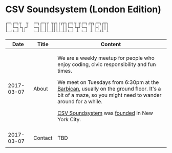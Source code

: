 

# CSV Soundsystem (London Edition)

```text
┌─┐┌─┐┬  ┬  ┌─┐┌─┐┬ ┬┌┐┌┌┬┐┌─┐┬ ┬┌─┐┌┬┐┌─┐┌┬┐
│  └─┐└┐┌┘  └─┐│ ││ ││││ ││└─┐└┬┘└─┐ │ ├┤ │││
└─┘└─┘ └┘   └─┘└─┘└─┘┘└┘─┴┘└─┘ ┴ └─┘ ┴ └─┘┴ ┴
```

<table>
  <thead>
    <tr>
      <th>Date</th>
      <th>Title</th>
      <th>Content</th>
    </tr>
  </thead>
  <tbody>
    <tr>
      <td>2017-03-07</td>
      <td>About</td>
      <td>
        <p>We are a weekly meetup for people who enjoy coding, civic responsibility and fun times.</p>
        <p>We meet on <str>Tuesdays from 6:30pm at the <a href="https://www.barbican.org.uk/visitor-information" target="_blank">Barbican</a></str>, usually on the ground floor. It's a bit of a maze, so you might need to wander around for a while.</p>
        <p><a href="https://twitter.com/csvsoundsystem">CSV Soundsystem</a> was <a href="http://csv.nyc/" target="_blank">founded</a> in New York City.</p>
      </td>
    </tr>
    <tr>
      <td>2017-03-07</td>
      <td>Contact</td>
      <td>
        <p>TBD</p>
      </td>
    </tr>
  </tbody>
</table>
